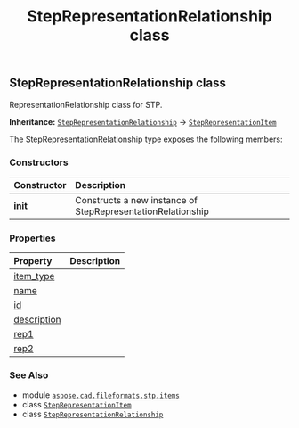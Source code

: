 ﻿---
title: StepRepresentationRelationship class
second_title: Aspose.CAD for Python via .NET API References
description: 
type: docs
weight: 580
url: /python-net/aspose.cad.fileformats.stp.items/steprepresentationrelationship/
is_root: false
---

## StepRepresentationRelationship class

RepresentationRelationship class for STP.



**Inheritance:** [`StepRepresentationRelationship`](/cad/python-net/aspose.cad.fileformats.stp.items/steprepresentationrelationship) → 
[`StepRepresentationItem`](/cad/python-net/aspose.cad.fileformats.stp.items/steprepresentationitem)



The StepRepresentationRelationship type exposes the following members:

### Constructors
| Constructor | Description |
| :- | :- |
| [__init__](/cad/python-net/aspose.cad.fileformats.stp.items/steprepresentationrelationship/__init__/#) | Constructs a new instance of StepRepresentationRelationship |


### Properties
| Property | Description |
| :- | :- |
| [item_type](/cad/python-net/aspose.cad.fileformats.stp.items/steprepresentationrelationship/item_type) |  |
| [name](/cad/python-net/aspose.cad.fileformats.stp.items/steprepresentationrelationship/name) |  |
| [id](/cad/python-net/aspose.cad.fileformats.stp.items/steprepresentationrelationship/id) |  |
| [description](/cad/python-net/aspose.cad.fileformats.stp.items/steprepresentationrelationship/description) |  |
| [rep1](/cad/python-net/aspose.cad.fileformats.stp.items/steprepresentationrelationship/rep1) |  |
| [rep2](/cad/python-net/aspose.cad.fileformats.stp.items/steprepresentationrelationship/rep2) |  |



### See Also
* module [`aspose.cad.fileformats.stp.items`](..)
* class [`StepRepresentationItem`](/cad/python-net/aspose.cad.fileformats.stp.items/steprepresentationitem)
* class [`StepRepresentationRelationship`](/cad/python-net/aspose.cad.fileformats.stp.items/steprepresentationrelationship)
